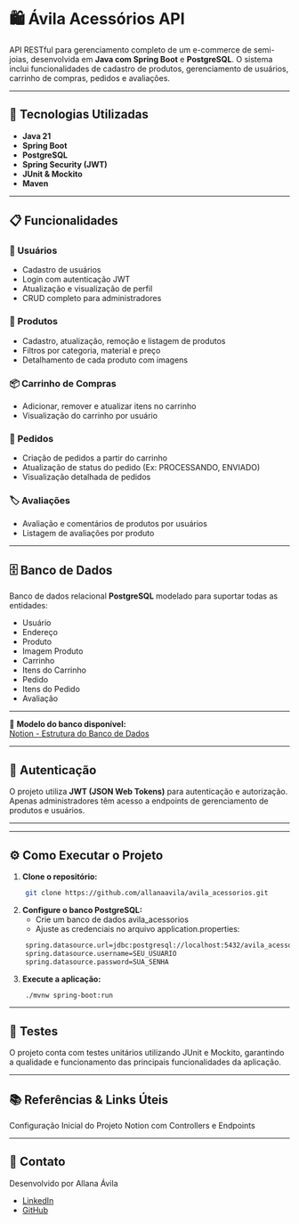 # 🛍️ Ávila Acessórios API

API RESTful para gerenciamento completo de um e-commerce de semi-joias, desenvolvida em **Java com Spring Boot** e **PostgreSQL**. O sistema inclui funcionalidades de cadastro de produtos, gerenciamento de usuários, carrinho de compras, pedidos e avaliações.

---

## 🚀 Tecnologias Utilizadas

- **Java 21**
- **Spring Boot**
- **PostgreSQL**
- **Spring Security (JWT)**
- **JUnit & Mockito**
- **Maven**

---
## 📋 Funcionalidades

### 🔐 Usuários
- Cadastro de usuários
- Login com autenticação JWT
- Atualização e visualização de perfil
- CRUD completo para administradores

### 🛒 Produtos
- Cadastro, atualização, remoção e listagem de produtos
- Filtros por categoria, material e preço
- Detalhamento de cada produto com imagens

### 📦 Carrinho de Compras
- Adicionar, remover e atualizar itens no carrinho
- Visualização do carrinho por usuário

### 📝 Pedidos
- Criação de pedidos a partir do carrinho
- Atualização de status do pedido (Ex: PROCESSANDO, ENVIADO)
- Visualização detalhada de pedidos

### 🏷️ Avaliações
- Avaliação e comentários de produtos por usuários
- Listagem de avaliações por produto

---

## 🗄️ Banco de Dados

Banco de dados relacional **PostgreSQL** modelado para suportar todas as entidades:

- Usuário
- Endereço
- Produto
- Imagem Produto
- Carrinho
- Itens do Carrinho
- Pedido
- Itens do Pedido
- Avaliação

---

📄 **Modelo do banco disponível:**  
[Notion - Estrutura do Banco de Dados](https://impartial-mulberry-4be.notion.site/Projeto-vila-Acess-rios-1a60c8057cd78098b1fbc7f5b821aa26?pvs=74)

---

## 🔑 Autenticação

O projeto utiliza **JWT (JSON Web Tokens)** para autenticação e autorização. Apenas administradores têm acesso a endpoints de gerenciamento de produtos e usuários.

---



---

## ⚙️ Como Executar o Projeto

1. **Clone o repositório:**

```bash
    git clone https://github.com/allanaavila/avila_acessorios.git
```

2. **Configure o banco PostgreSQL:**
   * Crie um banco de dados avila_acessorios
   * Ajuste as credenciais no arquivo application.properties:
```bash
    spring.datasource.url=jdbc:postgresql://localhost:5432/avila_acessorios
    spring.datasource.username=SEU_USUARIO
    spring.datasource.password=SUA_SENHA
```
3. **Execute a aplicação:**
```bash
    ./mvnw spring-boot:run
```

---

## 🧪 Testes
O projeto conta com testes unitários utilizando JUnit e Mockito, garantindo a qualidade e funcionamento das principais funcionalidades da aplicação.

--- 

## 📚 Referências & Links Úteis
Configuração Inicial do Projeto
Notion com Controllers e Endpoints

---

## 📩 Contato
Desenvolvido por Allana Ávila

- [LinkedIn](https://www.linkedin.com/in/allanaavila/)
- [GitHub](https://github.com/allanaavila)

